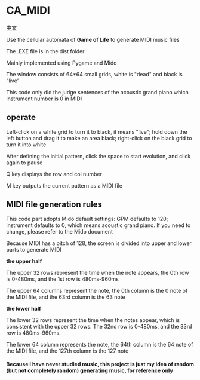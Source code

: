 # CA_MIDI
[中文](https://github.com/FuryL/CA_MIDI/blob/main/README.md)      
        
Use the cellular automata of **Game of Life** to generate MIDI music files         
                
The .EXE file is in the dist folder     
    
Mainly implemented using Pygame and Mido
                
The window consists of 64*64 small grids, white is "dead" and black is "live"
    
This code only did the judge sentences of the acoustic grand piano which instrument number is 0 in MIDI
  
## operate
Left-click on a white grid to turn it to black, it means "live"; hold down the left button and drag it to make an area black; right-click on the black grid to turn it into white
        
After defining the initial pattern, click the space to start evolution, and click again to pause
    
Q key displays the row and col number
    
M key outputs the current pattern as a MIDI file
    



## MIDI file generation rules
This code part adopts Mido default settings: GPM defaults to 120; instrument defaults to 0, which means acoustic grand piano. If you need to change, please refer to the Mido document
  
Because MIDI has a pitch of 128, the screen is divided into upper and lower parts to generate MIDI
  
**the upper half**  
  
The upper 32 rows represent the time when the note appears, the 0th row is 0-480ms, and the 1st row is 480ms-960ms
    
The upper 64 columns represent the note, the 0th column is the 0 note of the MIDI file, and the 63rd column is the 63 note
    
**the lower half**  
  
The lower 32 rows represent the time when the notes appear, which is consistent with the upper 32 rows. The 32nd row is 0-480ms, and the 33rd row is 480ms-960ms.
    
The lower 64 column represents the note, the 64th column is the 64 note of the MIDI file, and the 127th column is the 127 note
    
    
#### Because I have never studied music, this project is just my idea of random (but not completely random) generating music, for reference only
